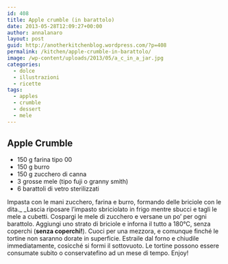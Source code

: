 ```yaml
---
id: 408
title: Apple crumble (in barattolo)
date: 2013-05-28T12:09:27+00:00
author: annalanaro
layout: post
guid: http://anotherkitchenblog.wordpress.com/?p=408
permalink: /kitchen/apple-crumble-in-barattolo/
image: /wp-content/uploads/2013/05/a_c_in_a_jar.jpg
categories:
  - dolce
  - illustrazioni
  - ricette
tags:
  - apples
  - crumble
  - dessert
  - mele
---
```

## Apple Crumble
* 150 g farina tipo 00 
* 150 g burro 
* 150 g zucchero di canna 
* 3 grosse mele (tipo fuji o granny smith) 
* 6 barattoli di vetro sterilizzati

Impasta con le mani zucchero, farina e burro, formando delle briciole con le dita._ _Lascia riposare l&#8217;impasto sbriciolato in frigo mentre sbucci e tagli le mele a cubetti. Cospargi le mele di zucchero e versane un po&#8217; per ogni barattolo. Aggiungi uno strato di briciole e inforna il tutto a 180°C, senza coperchi (**senza coperchi!**). Cuoci per una mezzora, e comunque finché le tortine non saranno dorate in superficie. Estraile dal forno e chiudile immediatamente, cosicché si formi il sottovuoto. Le tortine possono essere consumate subito o conservatefino ad un mese di tempo. Enjoy!